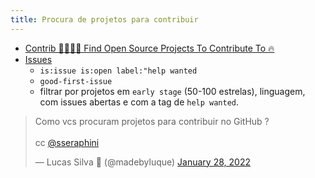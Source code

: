 ```yaml
---
title: Procura de projetos para contribuir
---
```


- [Contrib 👩‍💻👨‍💻 Find Open Source Projects To Contribute To 🔥](https://gauger.io/contrib/#/language/javascript)
- [Issues](https://github.com/issues?q=language%3Acsharp+is%3Aopen+is%3Aissue+label%3A%22good+first+issue%22+sort%3Acreated-desc)
  - `is:issue is:open label:"help wanted`
  - `good-first-issue`
  - filtrar por projetos em `early stage` (50-100 estrelas), linguagem, com issues abertas e com a tag de `help wanted`.

<blockquote class="twitter-tweet"><p lang="pt" dir="ltr">Como vcs procuram projetos para contribuir no GitHub ? <br><br>cc <a href="https://twitter.com/sseraphini?ref_src=twsrc%5Etfw">@sseraphini</a></p>&mdash; Lucas Silva 💙 (@madebyluque) <a href="https://twitter.com/madebyluque/status/1486869896663285765?ref_src=twsrc%5Etfw">January 28, 2022</a></blockquote> <script async src="https://platform.twitter.com/widgets.js" charset="utf-8"></script>

